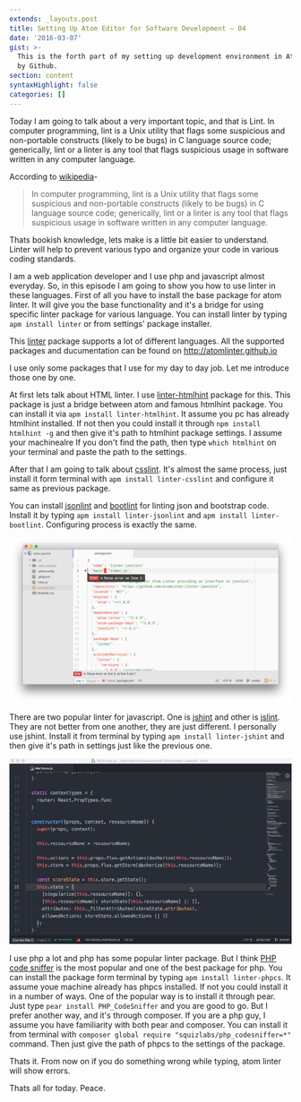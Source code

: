 ```yaml
---
extends: _layouts.post
title: Setting Up Atom Editor for Software Development – 04
date: '2016-03-07'
gist: >-
  This is the forth part of my setting up development environment in Atom editor
  by Github.
section: content
syntaxHighlight: false
categories: []
---
```


Today I am going to talk about a very important topic, and that is Lint. In computer programming, lint is a Unix utility that flags some suspicious and non-portable constructs (likely to be bugs) in C language source code; generically, lint or a linter is any tool that flags suspicious usage in software written in any computer language.

According to [wikipedia](https://en.wikipedia.org/wiki/Lint_(software))-

> In computer programming, lint is a Unix utility that flags some suspicious and non-portable constructs (likely to be bugs) in C language source code; generically, lint or a linter is any tool that flags suspicious usage in software written in any computer language.

Thats bookish knowledge, lets make is a little bit easier to understand. Linter will help to prevent various typo and organize your code in various coding standards.

I am a web application developer and I use php and javascript almost everyday. So, in this episode I am going to show you how to use linter in these languages. First of all you have to install the base package for atom linter. It will give you the base functionality and it's a bridge for using specific linter package for various language. You can install linter by typing `apm install linter` or from settings' package installer.

This [linter](https://atom.io/packages/linter) package supports a lot of different languages. All the supported packages and ducumentation can be found on <http://atomlinter.github.io>

I use only some packages that I use for my day to day job. Let me introduce those one by one.

At first lets talk about HTML linter. I use [linter-htmlhint](https://atom.io/packages/linter-htmlhint) package for this. This package is just a bridge between atom and famous htmlhint package. You can install it via `apm install linter-htmlhint`. It assume you pc has already htmlhint installed. If not then you could install it through `npm install htmlhint -g` and then give it's path to htmlhint package settings. I assume your machinealre If you don't find the path, then type `which htmlhint` on your terminal and paste the path to the settings.

After that I am going to talk about [csslint](https://atom.io/packages/linter-csslint). It's almost the same process, just install it form terminal with `apm install linter-csslint` and configure it same as previous package.

You can install [jsonlint](https://atom.io/packages/linter-jsonlint) and [bootlint](https://atom.io/packages/linter-bootlint) for linting json and bootstrap code. Install it by typing `apm install linter-jsonlint` and `apm install linter-bootlint`. Configuring process is exactly the same.

![Linter](/assets/images/posts/linter.png)

There are two popular linter for javascript. One is [jshint](http://jshint.com) and other is [jslint](http://www.jslint.com). They are not better from one another, they are just different. I personally use jshint. Install it from terminal by typing `apm install linter-jshint` and then give it's path in settings just like the previous one.

![Linter](/assets/images/posts/linter-js.gif)

I use php a lot and php has some popular linter package. But I think [PHP code sniffer](https://packagist.org/packages/squizlabs/php_codesniffer) is the most popular and one of the best package for php. You can install the package form terminal by typing `apm install linter-phpcs`. It assume youe machine already has phpcs installed. If not you could install it in a number of ways. One of the popular way is to install it through pear. Just type `pear install PHP_CodeSniffer` and you are good to go. But I prefer another way, and it's through composer. If you are a php guy, I assume you have familiarity with both pear and composer. You can install it from terminal with `composer global require "squizlabs/php_codesniffer=*"` command. Then just give the path of phpcs to the settings of the package.

Thats it. From now on if you do something wrong while typing, atom linter will show errors.

Thats all for today. Peace.

